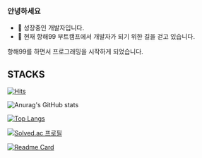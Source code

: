 ### 안녕하세요
- 🌱 성장중인 개발자입니다.
- 💬 현재 항해99 부트캠프에서 개발자가 되기 위한 길을 걷고 있습니다.

항해99를 하면서 프로그래밍을 시작하게 되었습니다.

STACKS
---


[![Hits](https://hits.seeyoufarm.com/api/count/incr/badge.svg?url=https%3A%2F%2Fgithub.com%2FO-h-y-o&count_bg=%2310C7B3&title_bg=%23555555&icon=&icon_color=%23CD9696&title=hits&edge_flat=false)](https://hits.seeyoufarm.com)  

![Anurag's GitHub stats](https://github-readme-stats.vercel.app/api?username=O-h-y-o&show_icons=true&theme=tokyonight)

[![Top Langs](https://github-readme-stats.vercel.app/api/top-langs/?username=O-h-y-o&layout=compact)](https://github.com/anuraghazra/github-readme-stats)

[![Solved.ac
프로필](http://mazassumnida.wtf/api/v2/generate_badge?boj=khr112)](https://solved.ac/khr112)


[![Readme Card](https://github-readme-stats.vercel.app/api/pin/?username=O-h-y-o&repo=F-E)](https://github.com/Team3-zip/F-E)
<!--
**O-h-y-o/O-h-y-o** is a ✨ _special_ ✨ repository because its `README.md` (this file) appears on your GitHub profile.

Here are some ideas to get you started:

- 🔭 I’m currently working on ...
- 🌱 I’m currently learning ...
- 👯 I’m looking to collaborate on ...
- 🤔 I’m looking for help with ...
- 💬 Ask me about ...
- 📫 How to reach me: ...
- 😄 Pronouns: ...
- ⚡ Fun fact: ...
-->
